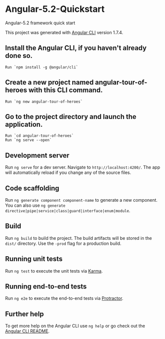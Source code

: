 # Angular-5.2-Quickstart
Angular-5.2  framework quick start

This project was generated with [Angular CLI](https://github.com/angular/angular-cli) version 1.7.4.

## Install the Angular CLI, if you haven't already done so.
	Run `npm install -g @angular/cli`

## Create a new project named angular-tour-of-heroes with this CLI command.
	Run `ng new angular-tour-of-heroes`

## Go to the project directory and launch the application.
	Run `cd angular-tour-of-heroes`
	Run `ng serve --open`

## Development server

Run `ng serve` for a dev server. Navigate to `http://localhost:4200/`. The app will automatically reload if you change any of the source files.

## Code scaffolding

Run `ng generate component component-name` to generate a new component. You can also use `ng generate directive|pipe|service|class|guard|interface|enum|module`.

## Build

Run `ng build` to build the project. The build artifacts will be stored in the `dist/` directory. Use the `-prod` flag for a production build.

## Running unit tests

Run `ng test` to execute the unit tests via [Karma](https://karma-runner.github.io).

## Running end-to-end tests

Run `ng e2e` to execute the end-to-end tests via [Protractor](http://www.protractortest.org/).

## Further help

To get more help on the Angular CLI use `ng help` or go check out the [Angular CLI README](https://github.com/angular/angular-cli/blob/master/README.md).
